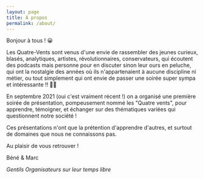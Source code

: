 ```yaml
---
layout: page
title: À propos
permalink: /about/
---
```


Bonjour à tous ! 😀

Les Quatre-Vents sont venus d'une envie de rassembler des jeunes curieux, blasés, analytiques, artistes, révolutionnaires, conservateurs, qui écoutent des podcasts mais personne pour en discuter sinon leur ours en peluche, qui ont la nostalgie des années où ils n'appartenaient à aucune discipline ni métier, ou tout simplement qui ont envie de passer une soirée super sympa et intéressante !! 🤸🔬

En septembre 2021 (oui c'est vraiment récent !) on a organisé une première soirée de présentation, pompeusement nommé les "Quatre vents", pour apprendre, témoigner, et échanger sur des thématiques variées qui questionnent notre société !

Ces présentations n'ont que la prétention d'apprendre d'autres, et surtout de domaines que nous ne connaissons pas.

Au plaisir de vous retrouver !

Béné & Marc 

*Gentils Organisateurs sur leur temps libre*



